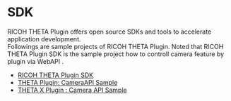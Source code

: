 # SDK

RICOH THETA Plugin offers open source SDKs and tools to accelerate application development.  
Followings are sample projects of RICOH THETA Plugin. Noted that RICOH THETA Plugin SDK is the sample project how to controll camera feature by plugin via WebAPI .  
* [RICOH THETA Plugin SDK](https://github.com/ricohapi/theta-plugin-sdk)
* [THETA Plugin: CameraAPI Sample](https://github.com/ricohapi/theta-plugin-camera-api-sample)
* [THETA X Plugin : Camera API Sample](https://github.com/ricohapi/theta-plugin-camera-api-sample-x)
